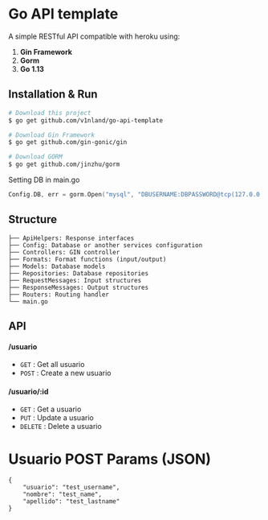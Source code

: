 # Go API template

A simple RESTful API compatible with heroku using:

1. **Gin Framework**
2. **Gorm**
3. **Go 1.13**

## Installation & Run

```bash
# Download this project
$ go get github.com/v1nland/go-api-template

# Download Gin Framework
$ go get github.com/gin-gonic/gin

# Download GORM
$ go get github.com/jinzhu/gorm
```

Setting DB in main.go

```go
Config.DB, err = gorm.Open("mysql", "DBUSERNAME:DBPASSWORD@tcp(127.0.0.1:3306)/DBNAME?charset=utf8&parseTime=True&loc=Local")
```

## Structure

```
├── ApiHelpers: Response interfaces
├── Config: Database or another services configuration
├── Controllers: GIN controller
├── Formats: Format functions (input/output)
├── Models: Database models
├── Repositories: Database repositories
├── RequestMessages: Input structures
├── ResponseMessages: Output structures
├── Routers: Routing handler
└── main.go
```

## API

#### /usuario

-   `GET` : Get all usuario
-   `POST` : Create a new usuario

#### /usuario/:id

-   `GET` : Get a usuario
-   `PUT` : Update a usuario
-   `DELETE` : Delete a usuario

# Usuario POST Params (JSON)

```
{
	"usuario": "test_username",
	"nombre": "test_name",
	"apellido": "test_lastname"
}
```
